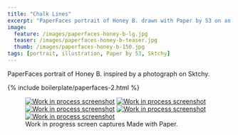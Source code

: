 ```yaml
---
title: "Chalk Lines"
excerpt: "PaperFaces portrait of Honey B. drawn with Paper by 53 on an iPad."
image: 
  feature: /images/paperfaces-honey-b-lg.jpg
  teaser: /images/paperfaces-honey-b-teaser.jpg
  thumb: /images/paperfaces-honey-b-150.jpg
tags: [portrait, illustration, Paper by 53, Sktchy]
---
```


PaperFaces portrait of Honey B. inspired by a photograph on Sktchy.

{% include boilerplate/paperfaces-2.html %}

<figure class="third">
  <a href="{{ site.url }}/images/paperfaces-honey-b-process-1-lg.jpg"><img src="{{ site.url }}/images/paperfaces-honey-b-process-1-600.jpg" alt="Work in process screenshot"></a>
  <a href="{{ site.url }}/images/paperfaces-honey-b-process-2-lg.jpg"><img src="{{ site.url }}/images/paperfaces-honey-b-process-2-600.jpg" alt="Work in process screenshot"></a>
  <a href="{{ site.url }}/images/paperfaces-honey-b-process-3-lg.jpg"><img src="{{ site.url }}/images/paperfaces-honey-b-process-3-600.jpg" alt="Work in process screenshot"></a>
  <a href="{{ site.url }}/images/paperfaces-honey-b-process-4-lg.jpg"><img src="{{ site.url }}/images/paperfaces-honey-b-process-4-600.jpg" alt="Work in process screenshot"></a>
  <a href="{{ site.url }}/images/paperfaces-honey-b-process-5-lg.jpg"><img src="{{ site.url }}/images/paperfaces-honey-b-process-5-600.jpg" alt="Work in process screenshot"></a>
  <figcaption>Work in progress screen captures Made with Paper.</figcaption>
</figure>
